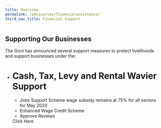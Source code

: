 ```yaml
---
title: Overview
permalink: /advisories/financialassistance/
third_nav_title: Financial Support
---
```


## **Supporting Our Businesses**
The Govt has announced several support measures to protect livelihoods and support businesses under the:

<div class="gobizfinsup1Table">
  <ul class="gobizfinsup1Table-firstTable">
    <li class="gobizfinsup1Table-firstTable_table">
      <h1 class="gobizfinsup1Table-firstTable_table__header">Cash, Tax, Levy and Rental Wavier Support</h1>
      <ul class="gobizfinsup1Table-firstTable_table__options">
        <li>Jobs Support Scheme wage subsidy remains at 75% for all sectors for May 2020</li>
        <li>Enhanced Wage Credit Scheme</li>
        <li>Approve Reviews</li>
      </ul>
      <div class="gobizfinsup1Table-firstTable_table__getstart">Click Here</div>
    </li>
  </ul>
</div>